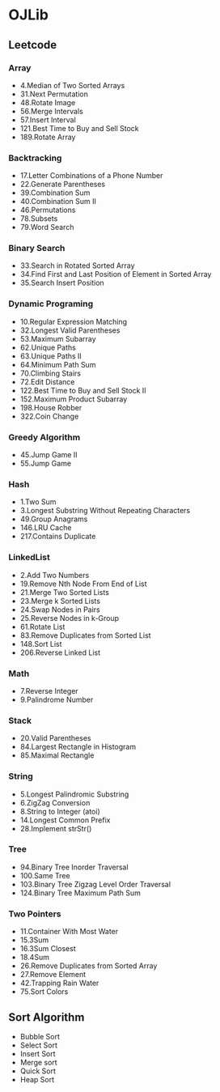 # OJLib

## Leetcode

### Array
* 4.Median of Two Sorted Arrays
* 31.Next Permutation
* 48.Rotate Image
* 56.Merge Intervals
* 57.Insert Interval
* 121.Best Time to Buy and Sell Stock
* 189.Rotate Array

### Backtracking
* 17.Letter Combinations of a Phone Number
* 22.Generate Parentheses
* 39.Combination Sum
* 40.Combination Sum II
* 46.Permutations
* 78.Subsets
* 79.Word Search

### Binary Search
* 33.Search in Rotated Sorted Array
* 34.Find First and Last Position of Element in Sorted Array
* 35.Search Insert Position

### Dynamic Programing
* 10.Regular Expression Matching
* 32.Longest Valid Parentheses
* 53.Maximum Subarray
* 62.Unique Paths
* 63.Unique Paths II
* 64.Minimum Path Sum
* 70.Climbing Stairs
* 72.Edit Distance
* 122.Best Time to Buy and Sell Stock II
* 152.Maximum Product Subarray
* 198.House Robber
* 322.Coin Change

### Greedy Algorithm
* 45.Jump Game II
* 55.Jump Game

### Hash
* 1.Two Sum
* 3.Longest Substring Without Repeating Characters
* 49.Group Anagrams
* 146.LRU Cache
* 217.Contains Duplicate

### LinkedList
* 2.Add Two Numbers
* 19.Remove Nth Node From End of List
* 21.Merge Two Sorted Lists
* 23.Merge k Sorted Lists
* 24.Swap Nodes in Pairs
* 25.Reverse Nodes in k-Group
* 61.Rotate List
* 83.Remove Duplicates from Sorted List
* 148.Sort List
* 206.Reverse Linked List

### Math
* 7.Reverse Integer
* 9.Palindrome Number

### Stack
* 20.Valid Parentheses
* 84.Largest Rectangle in Histogram
* 85.Maximal Rectangle

### String
* 5.Longest Palindromic Substring
* 6.ZigZag Conversion
* 8.String to Integer (atoi)
* 14.Longest Common Prefix
* 28.Implement strStr()

### Tree
* 94.Binary Tree Inorder Traversal
* 100.Same Tree
* 103.Binary Tree Zigzag Level Order Traversal
* 124.Binary Tree Maximum Path Sum

### Two Pointers
* 11.Container With Most Water
* 15.3Sum
* 16.3Sum Closest
* 18.4Sum
* 26.Remove Duplicates from Sorted Array
* 27.Remove Element
* 42.Trapping Rain Water
* 75.Sort Colors

## Sort Algorithm
* Bubble Sort
* Select Sort
* Insert Sort
* Merge sort
* Quick Sort
* Heap Sort
